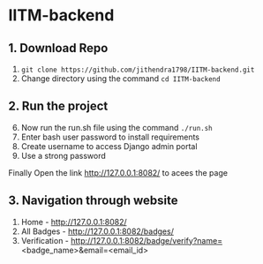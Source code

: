 # IITM-backend

## 1. Download Repo
1. ```git clone https://github.com/jithendra1798/IITM-backend.git```
2. Change directory using the command ```cd IITM-backend```

## 2. Run the project
6. Now run the run.sh file using the command ```./run.sh```
7. Enter bash user password to install requirements
8. Create username to access Django admin portal
9. Use a strong password

Finally Open the link http://127.0.0.1:8082/ to acees the page

## 3. Navigation through website
1. Home - http://127.0.0.1:8082/
2. All Badges - http://127.0.0.1:8082/badges/
3. Verification - http://127.0.0.1:8082/badge/verify?name=<badge_name>&email=<email_id>
